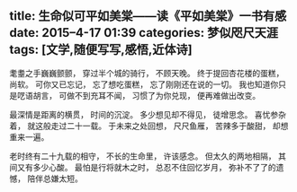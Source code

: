 title: 生命似可平如美棠——读《平如美棠》一书有感 
date: 2015–4-17 01:39
categories: 梦似咫尺天涯
tags: [文学,随便写写,感悟,近体诗]
---
耄耋之手巍巍颤颤，
穿过半个城的骑行，
不顾天晚。
终于提回杏花楼的蛋糕，
尚软。
可你又已忘记，
忘了想吃蛋糕，
忘了刚刚还在说的一切。
我也知道你只是呓语胡言，
可做不到充耳不闻，
习惯了为你兑现，
便再难做出改变。

最深情是距离的横贯，
时间的沉淀。
多少想见却不得见，
徒增思念。
喜忧参杂着，
就这般走过二十一载。
于未来之处回想，
尺尺鱼雁，
苦辣多于酸甜，
却想重来一遍。

老时终有二十九载的相守，
不长的生命里，
许该感念。
但太久的两地相隔，
其间又有多少心酸。
最怕是行将就木之时，
总忍不住回忆岁月，
弥补不了了的遗憾，
陪伴总嫌太短。